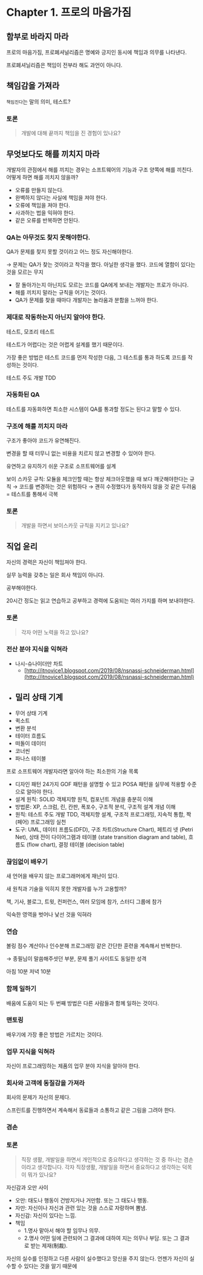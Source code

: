 # Chapter 1. 프로의 마음가짐

## 함부로 바라지 마라

프로의 마음가짐, 프로폐셔널리즘은 명예와 긍지인 동시에 책임과 의무를 나타낸다. 

프로폐셔닐리즘은 책임이 전부라 해도 과언이 아니다. 

## 책임감을 가져라

`책임진다`는 말의 의미, 테스트?

### 토론 
> 개발에 대해 끝까지 책임을 진 경험이 있나요?

## 무엇보다도 해를 끼치지 마라

개발자의 관점에서 해를 끼치는 경우는 소프트웨어의 기능과 구조 양쪽에 해를 끼친다. 어떻게 하면 해를 끼치지 않을까? 

- 오류를 만들지 않는다.
- 완벽하지 않다는 사실에 책임을 져야 한다.
- 오류에 책임을 져야 한다.
- 사과하는 법을 익혀야 한다.
- 같은 오류를 반복하면 안된다.

### QA는 아무것도 찾지 못해야한다.

QA가 문제를 찾지 못할 것이라고 어느 정도 자신해야한다. 

→ 문제는 QA가 찾는 것이라고 착각을 했다. 아닐한 생각을 했다. 코드에 열함이 있다는 것을 모르는 무지 

- 잘 돌아가는지 아닌지도 모르는 코드를 QA에게 보내는 개발자는 프로가 아니다.
- 해를 끼치지 말라는 규칙을 어기는 것이다.
- QA가 문제를 찾을 때마다 개발자는 놀라움과 분함을 느꺼야 한다.

### 제대로 작동하는지 아닌지 알아야 한다.

테스트, 모조리 테스트

테스트가 어렵다는 것은 어렵게 설계를 했기 때문이다.

가장 좋은 방법은 테스트 코드를 먼저 작성한 다음, 그 테스트를 통과 하도록 코드를 작성하는 것이다. 

테스트 주도 개발 TDD 

### 자동화된 QA

테스트를 자동화하면 최소한 시스템이 QA를 통과할 정도는 된다고 말할 수 있다. 

### 구조에 해를 끼치지 마라

구조가 좋아야 코드가 유연해진다. 

변경을 할 때 터무니 없는 비용을 치르지 않고 변경할 수 있어야 한다. 

유연하고 유지하기 쉬운 구조로 소프트웨어를 설계

보이 스카웃 규칙: 모듈을 체크인할 때는 항상 체크아웃했을 때 보다 깨긋해야한다는 규칙 
→ 코드를 변경하는 것은 위험하다 → 괜히 수정했다가 동작하지 않을 것 같은 두려움 = 테스트를 통해서 극복 

### 토론
> 개발을 하면서 보이스카웃 규칙을 지키고 있나요?

## 직업 윤리

자신의 경력은 자신이 책임져야 한다. 

실무 능력을 갖추는 일은 회사 책임이 아니다. 

공부해야한다. 

20시간 정도는 읽고 연습하고 공부하고 경력에 도움되는 여러 가지를 하며 보내야한다. 

### 토론
> 각자 어떤 노력을 하고 있나요? 


### 전산 분야 지식을 익혀라

- 나시-슈나이더만 차트
    - [http://itnovice1.blogspot.com/2019/08/nsnassi-schneiderman.html](http://itnovice1.blogspot.com/2019/08/nsnassi-schneiderman.html)
- 밀리 상태 기계
    - 
- 무어 상태 기계
- 퀵소트
- 변환 분석
- 테이터 흐름도
- 떠돌이 데이터
- 코너씬
- 파나스 테이블

프로 소프트웨어 개발자라면 알아야 하는 최소한의 기술 목록

- 디자인 패턴 24가지 GOF 패턴을 설명할 수 있고 POSA 패턴을 실무에 적용할 수준으로 알아야 한다.
- 설계 원칙: SOLID 객체지향 원칙, 컴포넌트 개념을 충분히 이해
- 방법론: XP, 스크럼, 린, 칸판, 폭포수, 구조적 분석, 구조적 설계 개념 이해
- 원칙: 테스트 주도 개발 TDD, 객체지향 설계, 구조적 프로그래밍, 지속적 통합, 짝(페어) 프로그래밍 실천
- 도구: UML, 데이터 프름도(DFD), 구조 차트(Structure Chart), 페트리 넷 (Petri Net), 상태 전이 다이어그램과 테이블 (state transition diagram and table), 흐름도 (flow chart), 결정 테이블 (decision table)

### 끊임없이 배우기

새 언어을 배우지 않는 프로그래머에게 재난이 있다. 

새 원칙과 기술을 익히지 못한 개발자를 누가 고용할까? 

책, 기사, 블로그, 트윗, 컨퍼런스, 여러 모임에 참가, 스터디 그룹에 참가

익숙한 영역을 벗어나 낯선 것을 익혀라

### 연습

볼링 점수 계산이나 인수분해 프로그래밍 같은 간단한 훈련을 계속해서 반복한다. 

→ 종필님이 말씀해주셧던 부분, 문제 풀기 사이트도 동일한 성격 

아침 10분 저녁 10분 

### 함께 일하기

배움에 도움이 되는 두 번째 방법은 다른 사람들과 함께 일하는 것이다. 

### 맨토링

배우기에 가장 좋은 방법은 가르치는 것이다. 

### 업무 지식을 익혀라

자신이 프로그래밍하는 제품의 업무 분야 지식을 알아야 한다. 

### 회사와 고객에 동질감을 가져라

회사의 문제가 자신의 문제다.

스프린트를 진행하면서 계속해서 동료들과 소통하고 같은 그림을 그려야 한다. 

### 겸손

### 토론
> 직장 생활, 개발일을 하면서 개인적으로 중요하다고 생각하는 것 중  하나는 겸손이라고 생각합니다. 각자 직장생활, 개발일을 하면서 중요하다고 생각하는 덕목이 뭐가 있나요? 

자신감과 오만 사이 

- 오만: 태도나 행동이 건방지거나 거만함. 또는 그 태도나 행동.
- 자만: 자신이나 자신과 관련 있는 것을 스스로 자랑하며 뽐냄.
- 자신감: 자신이 있다는 느낌.
- 책임
    - 1.명사 맡아서 해야 할 임무나 의무.
    - 2.명사 어떤 일에 관련되어 그 결과에 대하여 지는 의무나 부담. 또는 그 결과로 받는 제재(制裁).

자신의 실수를 인정하고 다른 사람이 실수했다고 망신을 주지 않는다. 언젠가 자신이 실수할 수 있다는 것을 알기 때문에